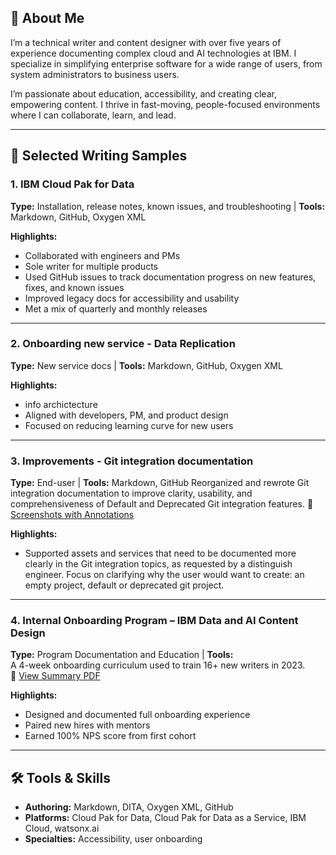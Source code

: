 ## 👋 About Me  
I’m a technical writer and content designer with over five years of experience documenting complex cloud and AI technologies at IBM. I specialize in simplifying enterprise software for a wide range of users, from system administrators to business users.

I’m passionate about education, accessibility, and creating clear, empowering content. I thrive in fast-moving, people-focused environments where I can collaborate, learn, and lead.

---

## 📄 Selected Writing Samples

### 1. IBM Cloud Pak for Data 
**Type:** Installation, release notes, known issues, and troubleshooting | **Tools:** Markdown, GitHub, Oxygen XML  

**Highlights:**  
- Collaborated with engineers and PMs
- Sole writer for multiple products
- Used GitHub issues to track documentation progress on new features, fixes, and known issues
- Improved legacy docs for accessibility and usability
- Met a mix of quarterly and monthly releases

---

### 2. Onboarding new service - Data Replication
**Type:** New service docs | **Tools:** Markdown, GitHub, Oxygen XML

**Highlights:**  
- info archictecture
- Aligned with developers, PM, and product design
- Focused on reducing learning curve for new users

---

### 3. Improvements - Git integration documentation  
**Type:** End-user | **Tools:** Markdown, GitHub
Reorganized and rewrote Git integration documentation to improve clarity, usability, and  comprehensiveness of Default and Deprecated Git integration features. 
📎 [Screenshots with Annotations](#)

**Highlights:**  
- Supported assets and services that need to be documented more clearly in the Git integration topics, as requested by a distinguish engineer. Focus on clarifying why the user would want to create: an empty project,  default or deprecated git project. 

---

### 4. Internal Onboarding Program – IBM Data and AI Content Design  
**Type:** Program Documentation and Education | **Tools:**  
A 4-week onboarding curriculum used to train 16+ new writers in 2023.  
📎 [View Summary PDF](#)

**Highlights:**  
- Designed and documented full onboarding experience  
- Paired new hires with mentors  
- Earned 100% NPS score from first cohort

---

## 🛠 Tools & Skills  
- **Authoring:** Markdown, DITA, Oxygen XML, GitHub
- **Platforms:** Cloud Pak for Data, Cloud Pak for Data as a Service, IBM Cloud, watsonx.ai  
- **Specialties:** Accessibility, user onboarding
